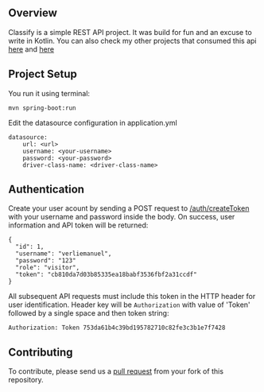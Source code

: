 ## Overview

Classify is a simple REST API project. It was build for fun and an excuse to write in Kotlin. You can also check my other projects that consumed this api
[here](https://github.com/erafaelmanuel/classify-android) and [here](https://github.com/erafaelmanuel/classify-frontend)

## Project Setup

You run it using terminal:
```
mvn spring-boot:run
```

Edit the datasource configuration in application.yml
```
datasource:
    url: <url>
    username: <your-username>
    password: <your-password>
    driver-class-name: <driver-class-name>
```

## Authentication

Create your user acount by sending a POST request to [/auth/createToken](http:localhost:8085/api/developer/creatToken) with your username and password inside the body.
On success, user information and API token will be returned:
```
{
  "id": 1,
  "username": "verliemanuel",
  "password": "123"
  "role": "visitor",
  "token": "cb810da7d03b85335ea18babf3536fbf2a31ccdf"
}
```
All subsequent API requests must include this token in the HTTP header for user identification.
Header key will be `Authorization` with value of 'Token' followed by a single space and then token string:
```
Authorization: Token 753da61b4c39bd195782710c82fe3c3b1e7f7428
```

## Contributing
To contribute, please send us a [pull request](https://github.com/anverliedoit/classify/pulls) from your fork of this repository.
